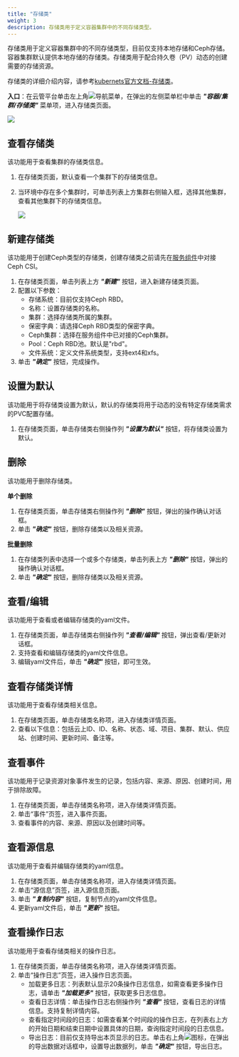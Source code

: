 ```yaml
---
title: "存储类"
weight: 3
description: 存储类用于定义容器集群中的不同存储类型。
---
```


存储类用于定义容器集群中的不同存储类型，目前仅支持本地存储和Ceph存储。容器集群默认提供本地存储的存储类。存储类用于配合持久卷（PV）动态的创建需要的存储资源。

存储类的详细介绍内容，请参考[kubernets官方文档-存储类](https://kubernetes.io/zh/docs/concepts/storage/storage-classes/)。

**入口**：在云管平台单击左上角![](../../../images/intro/nav.png)导航菜单，在弹出的左侧菜单栏中单击 **_"容器/集群/存储类"_** 菜单项，进入存储类页面。

![](../../../images/docker/storageclass.png)

## 查看存储类

该功能用于查看集群的存储类信息。

1. 在存储类页面，默认查看一个集群下的存储类信息。
2. 当环境中存在多个集群时，可单击列表上方集群右侧输入框，选择其他集群，查看其他集群下的存储类信息。

    ![](../../../images/docker/switchcluster.png)

## 新建存储类

该功能用于创建Ceph类型的存储类，创建存储类之前请先在[服务组件](../k8s-kubecomponent)中对接Ceph CSI。

1. 在存储类页面，单击列表上方 **_"新建"_** 按钮，进入新建存储类页面。
2. 配置以下参数：
   - 存储系统：目前仅支持Ceph RBD。
   - 名称：设置存储类的名称。
   - 集群：选择存储类所属的集群。
   - 保密字典：请选择Ceph RBD类型的保密字典。
   - Ceph集群：选择在服务组件中已对接的Ceph集群。
   - Pool：Ceph RBD池。默认是"rbd"。
   - 文件系统：定义文件系统类型，支持ext4和xfs。
3. 单击 **_"确定"_** 按钮，完成操作。

## 设置为默认

该功能用于将存储类设置为默认，默认的存储类将用于动态的没有特定存储类需求的PVC配置存储。

1. 在存储类页面，单击存储类右侧操作列 **_"设置为默认"_** 按钮，将存储类设置为默认。


## 删除

该功能用于删除存储类。

**单个删除**

1. 在存储类页面，单击存储类右侧操作列 **_"删除"_** 按钮，弹出的操作确认对话框。
2. 单击 **_"确定"_** 按钮，删除存储类以及相关资源。

**批量删除**

1. 在存储类列表中选择一个或多个存储类，单击列表上方 **_"删除"_** 按钮，弹出的操作确认对话框。
2. 单击 **_"确定"_** 按钮，删除存储类以及相关资源。

## 查看/编辑

该功能用于查看或者编辑存储类的yaml文件。

1. 在存储类页面，单击存储类右侧操作列 **_"查看/编辑"_** 按钮，弹出查看/更新对话框。
2. 支持查看和编辑存储类的yaml文件信息。
3. 编辑yaml文件后，单击 **_"确定"_** 按钮，即可生效。

## 查看存储类详情

该功能用于查看存储类相关信息。

1. 在存储类页面，单击存储类名称项，进入存储类详情页面。
2. 查看以下信息：包括云上ID、ID、名称、状态、域、项目、集群、默认、供应站、创建时间、更新时间、备注等。

## 查看事件

该功能用于记录资源对象事件发生的记录，包括内容、来源、原因、创建时间，用于排除故障。

1. 在存储类页面，单击存储类名称项，进入存储类详情页面。
2. 单击“事件”页签，进入事件页面。
3. 查看事件的内容、来源、原因以及创建时间等。

## 查看源信息

该功能用于查看并编辑存储类的yaml信息。

1. 在存储类页面，单击存储类名称项，进入存储类详情页面。
2. 单击“源信息”页签，进入源信息页面。
3. 单击 **_"复制内容"_** 按钮，复制节点的yaml文件信息。
4. 更新yaml文件后，单击 **_"更新"_** 按钮。

## 查看操作日志

该功能用于查看存储类相关的操作日志。

1. 在存储类页面，单击存储类名称项，进入存储类详情页面。
2. 单击“操作日志”页签，进入操作日志页面。
    - 加载更多日志：列表默认显示20条操作日志信息，如需查看更多操作日志，请单击 **_"加载更多"_** 按钮，获取更多日志信息。
    - 查看日志详情：单击操作日志右侧操作列 **_"查看"_** 按钮，查看日志的详情信息。支持复制详情内容。
    - 查看指定时间段的日志：如需查看某个时间段的操作日志，在列表右上方的开始日期和结束日期中设置具体的日期，查询指定时间段的日志信息。
    - 导出日志：目前仅支持导出本页显示的日志。单击右上角![](../../../images/system/download.png)图标，在弹出的导出数据对话框中，设置导出数据列，单击 **_"确定"_** 按钮，导出日志。
